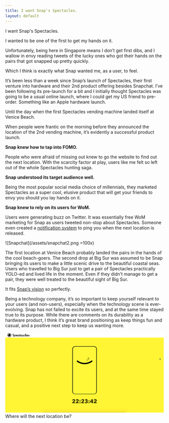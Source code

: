 ```yaml
---
title: I want Snap's Spectacles.
layout: default
---
```


I want Snap's Spectacles. 

I wanted to be one of the first to get my hands on it.

Unfortunately, being here in Singapore means I don’t get first dibs, and I wallow in envy reading tweets of the lucky ones who got their hands on the pairs that got snapped up pretty quickly.

Which I think is exactly what Snap wanted me, as a user, to feel.

It’s been less than a week since Snap’s launch of Spectacles, their first venture into hardware and their 2nd product offering besides Snapchat. I’ve been following its pre-launch for a bit and I initially thought Spectacles was going to be a usual online launch, where I could get my US friend to pre-order. Something like an Apple hardware launch.

Until the day when the first Spectacles vending machine landed itself at Venice Beach.

When people were frantic on the morning before they announced the location of the 2nd vending machine, it’s evidently a successful product launch.


<b>Snap knew how to tap into FOMO.</b>

People who were afraid of missing out knew to go the website to find out the next location. With the scarcity factor at play, users like me felt so left out of the whole Spectacles hunting saga.

<b>Snap understood its target audience well.</b>

Being the most popular social media choice of millennials, they marketed Spectacles as a super cool, elusive product that will get your friends to envy you should you lay hands on it.

<b>Snap knew to rely on its users for WoM.</b>

Users were generating buzz on Twitter. It was essentially free WoM marketing for Snap as users tweeted non-stop about Spectacles.
Someone even created a <a href="https://www.producthunt.com/posts/snapbot-spotter">notification system</a> to ping you when the next location is released.

![Snapchat](/assets/snapchat2.png =100x)


The first location at Venice Beach probably landed the pairs in the hands of the cool beach-goers.
The second drop at Big Sur was assumed to be Snap bringing its users to make a little scenic drive to the beautiful coastal seas. Users who travelled to Big Sur just to get a pair of Spectacles practically YOLO-ed and lived life in the moment. Even if they didn’t manage to get a pair, they were well treated to the beautiful sight of Big Sur.

It fits <a href="http://www.businessinsider.sg/snapchat-company-mission-ipo-2016-10/#pWJ8kTMVmqjlBzdd.97">Snap’s vision</a> so perfectly.

Being a technology company, it’s so important to keep yourself relevant to your users (and non-users), especially when the technology scene is ever-evolving. Snap has not failed to excite its users,  and at the same time stayed true to its purpose. While there are comments on its durability as a hardware product, I think it’s great brand positioning as keep things fun and casual, and a positive next step to keep us wanting more.


![Snapchat](/assets/snapchatlandingpage.png)
Where will the next location be?